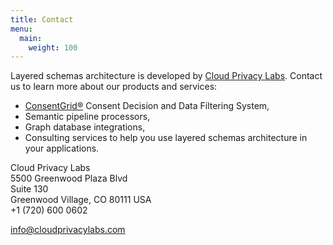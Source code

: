 ```yaml
---
title: Contact
menu: 
  main:
    weight: 100
---
```


Layered schemas architecture is developed by [Cloud Privacy
Labs](https://cloudprivacylabs.com). Contact us to learn more about
our products and services:

 * <a href="https://consentgrid.com">ConsentGrid®</a> Consent Decision and Data Filtering System,
 * Semantic pipeline processors,
 * Graph database integrations,
 * Consulting services to help you use layered schemas architecture in
   your applications.

Cloud Privacy Labs <br>
5500 Greenwood Plaza Blvd<br>
Suite 130<br>
Greenwood Village, CO 80111 USA<br>
+1 (720) 600 0602<br>

<a href='mailto:info@cloudprivacylabs.com'>info@cloudprivacylabs.com</a>

